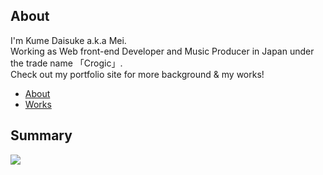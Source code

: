 ## About

I'm Kume Daisuke a.k.a Mei.  
Working as Web front-end Developer and Music Producer in Japan under the trade name 「Crogic」.  
Check out my portfolio site for more background & my works!  

- [About](https://crogic.jp/web/about)
- [Works](https://crogic.jp/web/work)

## Summary
![](https://github-profile-summary-cards.vercel.app/api/cards/profile-details?username=kmdisk&theme=nord_dark)
